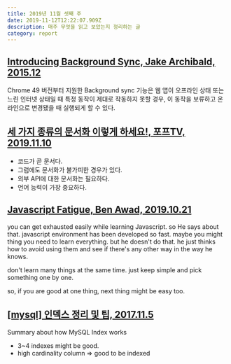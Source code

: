 ```yaml
---
title: 2019년 11월 셋째 주
date: 2019-11-12T12:22:07.909Z
description: 매주 무엇을 읽고 보았는지 정리하는 글
category: report
---
```


## [Introducing Background Sync, Jake Archibald, 2015.12](https://developers.google.com/web/updates/2015/12/background-sync)

Chrome 49 버전부터 지원한 Background sync 기능은 웹 앱이 오프라인 상태 또는 느린 인터넷 상태일 때 특정 동작이 제대로 작동하지 못할 경우, 이 동작을 보류하고 온라인으로 변경됐을 때 실행되게 할 수 있다.

## [세 가지 종류의 문서화 이렇게 하세요!, 포프TV, 2019.11.10](https://www.youtube.com/watch?v=lBxXKJyAJ28)

- 코드가 곧 문서다.
- 그럼에도 문서화가 불가피한 경우가 있다.
- 외부 API에 대한 문서화는 필요하다.
- 언어 능력이 가장 중요하다.

## [Javascript Fatigue, Ben Awad, 2019.10.21](https://www.youtube.com/watch?v=-A3n5N8XwpQ)

you can get exhausted easily while learning Javascript. so He says about that. javascript environment has been developed so fast. maybe you might thing you need to learn everything. but he doesn't do that. he just thinks how to avoid using them and see if there's any other way in the way he knows.

don't learn many things at the same time. just keep simple and pick something one by one.

so, if you are good at one thing, next thing might be easy too.

## [[mysql] 인덱스 정리 및 팁, 2017.11.5](https://jojoldu.tistory.com/243)

Summary about how MySQL Index works

- 3~4 indexes might be good.
- high cardinality column => good to be indexed
